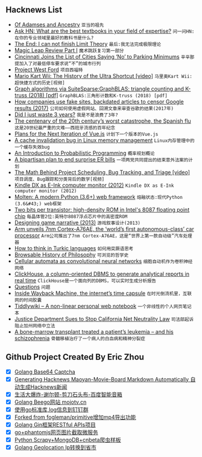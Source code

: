 ## Hacknews List


- [Of Adamses and Ancestry](http://www.masshist.org/blog/1670)  `亚当的祖先`
- [Ask HN: What are the best textbooks in your field of expertise?](item?id=18104814)  `问一问HN:在你的专业领域里最好的教科书是什么?`
- [The End: I can not finish Limit Theory](https://www.kickstarter.com/projects/joshparnell/limit-theory-an-infinite-procedural-space-game/posts/2270873)  `最后:我无法完成极限理论`
- [Magic Leap Review Part I](https://www.kguttag.com/2018/09/26/magic-leap-review-part-1-the-terrible-view-through-diffraction-gratings/)  `魔术跳跃复习第一部分`
- [Cincinnati Joins the List of Cities Saying ‘No’ to Parking Minimums](https://nextcity.org/daily/entry/cincinnati-joins-the-list-of-cities-saying-no-to-parking-minimums)  `辛辛那提加入了对最低停车要求说“不”的城市行列`
- [Project West Ford](https://en.wikipedia.org/wiki/Project_West_Ford)  `项目西福特`
- [Mario Kart Wii: The History of the Ultra Shortcut [video]](https://www.youtube.com/watch?v=mmJ_LT8bUj0)  `马里奥Kart Wii:超快捷方式的历史[视频]`
- [Graph algorithms via SuiteSparse:GraphBLAS: triangle counting and K-truss (2018) [pdf]](http://faculty.cse.tamu.edu/davis/GraphBLAS/HPEC18/Davis_HPEC18.pdf)  `GraphBLAS:三角形计数和K-truss (2018) [pdf]`
- [How companies use fake sites, backdated articles to censor Google results (2017)](https://www.lumendatabase.org/blog_entries/800)  `公司如何使用虚假网站、回溯文章来审查谷歌的结果(2017年)`
- [Did I just waste 3 years?](https://infinitroid.com/blog/posts/did_i_just_waste_3_years)  `我是不是浪费了3年?`
- [The centenary of the 20th century’s worst catastrophe, the Spanish flu](https://www.economist.com/science-and-technology/2018/09/29/the-centenary-of-the-20th-centurys-worst-catastrophe)  `这是20世纪最严重的灾难——西班牙流感的百年纪念`
- [Plans for the Next Iteration of Vue.js](https://medium.com/the-vue-point/plans-for-the-next-iteration-of-vue-js-777ffea6fabf)  `计划下一个版本的Vue.js`
- [A cache invalidation bug in Linux memory management](https://googleprojectzero.blogspot.com/2018/09/a-cache-invalidation-bug-in-linux.html)  `Linux内存管理中的一个缓存失效bug`
- [An Introduction to Probabilistic Programming](https://arxiv.org/abs/1809.10756)  `概率规划概论`
- [A bipartisan plan to end surprise ER bills](https://www.vox.com/policy-and-politics/2018/9/21/17887692/voxcare-surprise-er-bills-senate)  `一项两党共同提出的结束意外法案的计划`
- [The Math Behind Project Scheduling, Bug Tracking, and Triage [video]](https://www.usenix.org/conference/srecon18europe/presentation/pennarun)  `项目调度、Bug跟踪和分类背后的数学[视频]`
- [Kindle DX as E-Ink computer monitor (2012)](https://tinyapps.org/docs/e-ink-monitor.html)  `Kindle DX as E-Ink computer monitor (2012)`
- [Molten: A modern Python (3.6&#43;) web framework](https://moltenframework.com/v0.5.2/index.html)  `熔融状态:现代Python (3.6&#43;) web框架`
- [Two bits per transistor: high-density ROM in Intel&#39;s 8087 floating point chip](http://www.righto.com/2018/09/two-bits-per-transistor-high-density.html)  `每晶体管2位:英特尔8087浮点芯片中的高密度ROM`
- [Designing game narrative (2013)](http://hitboxteam.com/designing-game-narrative)  `游戏叙事设计(2013)`
- [Arm unveils 7nm Cortex-A76AE, the ‘world’s first autonomous-class’ car processor](https://venturebeat.com/2018/09/26/arm-unveils-7nm-cortex-a76ae-the-worlds-first-autonomous-class-car-processor/)  `Arm公司推出了7nm Cortex-A76AE，这是“世界上第一款自动级”汽车处理器`
- [How to think in Turkic languages](http://laktoz.yogurtcultures.org/?subject=Abbas&amp;case=dative&amp;predicate=A%C5%9F%C4%B1k&amp;perfective=true&amp;whom=third_person_singular)  `如何用突厥语思考`
- [Browsable History of Philosophy](https://www.denizcemonduygu.com/philo/browse/)  `可浏览的哲学史`
- [Cellular automata as convolutional neural networks](https://arxiv.org/abs/1809.02942)  `细胞自动机作为卷积神经网络`
- [ClickHouse, a column-oriented DBMS to generate analytical reports in real time](https://github.com/yandex/ClickHouse)  `ClickHouse是一个面向列的DBMS，可以实时生成分析报告`
- [Questions](https://patrickcollison.com/questions)  `问题`
- [Inside Wayback Machine, the internet’s time capsule](https://thehustle.co/inside-wayback-machine-internet-archive)  `在时光倒流机里，互联网的时间胶囊`
- [Tiddlywiki – A non-linear personal web notebook](https://tiddlywiki.com/)  `一个非线性的个人网页笔记本`
- [Justice Department Sues to Stop California Net Neutrality Law](https://www.nytimes.com/2018/09/30/technology/net-neutrality-california.html)  `司法部起诉阻止加州网络中立法`
- [A bone-marrow transplant treated a patient’s leukemia – and his schizophrenia](https://www.nytimes.com/2018/09/29/opinion/sunday/schizophrenia-psychiatric-disorders-immune-system.html)  `骨髓移植治疗了一个病人的白血病和精神分裂症`

## Github Project Created By Eric Zhou

- [x] [Golang Base64 Captcha](https://github.com/mojocn/base64Captcha)
- [x] [Generating Hacknews Maoyan-Movie-Board Markdown Automatically 自动生成Hacknews新闻](https://github.com/dejavuzhou/md-genie)
- [x] [生活大爆炸-谢尔顿-剪刀石头布-百度智能音箱](https://github.com/mojocn/dueros-bang-game)
- [x] [Golang Beego网站 mojotv.cn](https://github.com/mojocn/www.mojotv.cn)
- [x] [使用go标准库,log信息到钉钉群](https://github.com/mojocn/dooger)
- [x] [Forked from fogleman/primitive增加mp4导出功能](https://github.com/mojocn/primitive)
- [x] [Golang Gin框架RESTful APIs项目](https://github.com/JJJJJJJerk/ezier-golang-web-api-framework)
- [x] [go+phantomjs网页图片截取微服务](https://github.com/mojocn/screen_shot)
- [x] [Python Scrapy+MongoDB+cnbeta爬虫样板](https://github.com/mojocn/scrapy_mongodb_boilerplate_cnbeta)
- [x] [Golang Geolocation Ip转换到省市](https://github.com/mojocn/ip2location)